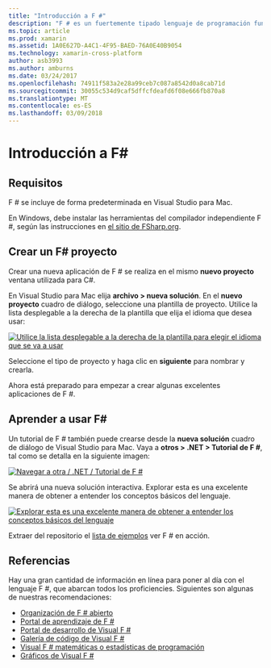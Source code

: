 ```yaml
---
title: "Introducción a F #"
description: "F # es un fuertemente tipado lenguaje de programación funcional diseñado para ejecutarse en .NET"
ms.topic: article
ms.prod: xamarin
ms.assetid: 1A0E627D-A4C1-4F95-BAED-76A0E40B9054
ms.technology: xamarin-cross-platform
author: asb3993
ms.author: amburns
ms.date: 03/24/2017
ms.openlocfilehash: 74911f583a2e28a99ceb7c087a8542d0a8cab71d
ms.sourcegitcommit: 30055c534d9caf5dffcfdeafd6f08e666fb870a8
ms.translationtype: MT
ms.contentlocale: es-ES
ms.lasthandoff: 03/09/2018
---
```

# <a name="getting-started-with-f35"></a>Introducción a F&#35;

## <a name="requirements"></a>Requisitos

F # se incluye de forma predeterminada en Visual Studio para Mac.

En Windows, debe instalar las herramientas del compilador independiente F #, según las instrucciones en [el sitio de FSharp.org](http://fsharp.org/use/windows/).

## <a name="creating-an-f35-project"></a>Crear un F&#35; proyecto

Crear una nueva aplicación de F # se realiza en el mismo **nuevo proyecto** ventana utilizada para C#.

En Visual Studio para Mac elija **archivo > nueva solución**. En el **nuevo proyecto** cuadro de diálogo, seleccione una plantilla de proyecto. Utilice la lista desplegable a la derecha de la plantilla que elija el idioma que desea usar:

 [![](overview-images/choosefsharp.png "Utilice la lista desplegable a la derecha de la plantilla para elegir el idioma que se va a usar")](overview-images/choosefsharp.png#lightbox)

Seleccione el tipo de proyecto y haga clic en **siguiente** para nombrar y crearla.


Ahora está preparado para empezar a crear algunas excelentes aplicaciones de F #.

## <a name="learning-to-use-f35"></a>Aprender a usar F&#35;

Un tutorial de F # también puede crearse desde la **nueva solución** cuadro de diálogo de Visual Studio para Mac. Vaya a **otros > .NET > Tutorial de F #**, tal como se detalla en la siguiente imagen:

 [![](overview-images/fsharptutorial.png "Navegar a otra / .NET / Tutorial de F #")](overview-images/fsharptutorial.png#lightbox)

Se abrirá una nueva solución interactiva. Explorar esta es una excelente manera de obtener a entender los conceptos básicos del lenguaje.

 [![](overview-images/newtutorial-sml.png "Explorar esta es una excelente manera de obtener a entender los conceptos básicos del lenguaje")](overview-images/newtutorial.png#lightbox)

Extraer del repositorio el [lista de ejemplos](~/cross-platform/platform/fsharp/samples.md) ver F # en acción.

## <a name="references"></a>Referencias

Hay una gran cantidad de información en línea para poner al día con el lenguaje F #, que abarcan todos los proficiencies. Siguientes son algunas de nuestras recomendaciones:

-  [Organización de F # abierto](http://fsharp.org)
-  [Portal de aprendizaje de F #](http://tryfsharp.org)
-  [Portal de desarrollo de Visual F #](http://go.microsoft.com/fwlink/?LinkID=234174)
-  [Galería de código de Visual F #](http://go.microsoft.com/fwlink/?LinkID=124614)
-  [Visual F # matemáticas o estadísticas de programación](http://go.microsoft.com/fwlink/?LinkId=235173)
-  [Gráficos de Visual F #](http://go.microsoft.com/fwlink/?LinkId=235176)

